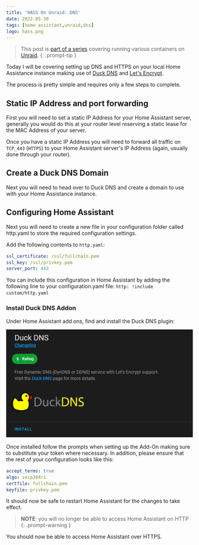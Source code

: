 ```yaml
---
title: 'HASS On Unraid: DNS'
date: 2022-05-30
tags: [home assistant,unraid,dns]
logo: hass.png
---
```


> This post is [part of a series](/series/) covering running various containers on [Unraid](https://unraid.net/).
{: .prompt-tip }

Today I will be covering setting up DNS and HTTPS on your local Home Assistance instance making use of [Duck DNS](https://www.duckdns.org/) and [Let's Encrypt](https://letsencrypt.org/).

The process is pretty simple and requires only a few steps to complete.

## Static IP Address and port forwarding
First you will need to set a static IP Address for your Home Assistant server, generally you would do this at your router level reserving a static lease for the MAC Address of your server.

Once you have a static IP Address you will need to forward all traffic on `TCP_443` (`HTTPS`) to your Home Assistant server's IP Address (again, usually done through your router).

## Create a Duck DNS Domain
Next you will need to head over to Duck DNS and create a domain to use with your Home Assistance instance.

## Configuring Home Assistant
Next you will need to create a new file in your configuration folder called http.yaml to store the required configuration settings.

Add the following contents to `http.yaml`:

```yaml
ssl_certificate: /ssl/fullchain.pem
ssl_key: /ssl/privkey.pem
server_port: 443
```

You can include this configuration in Home Assistant by adding the following line to your configuration.yaml file: `http: !include custom/http.yaml`

### Install Duck DNS Addon
Under Home Assistant add ons, find and install the Duck DNS plugin:

<img src="./001.png" alt="" />

Once installed follow the prompts when setting up the Add-On making sure to substitute your token where necessary. In addition, please ensure that the rest of your configuration looks like this:

```yaml
accept_terms: true
algo: secp384r1
certfile: fullchain.pem
keyfile: privkey.pem
```

It should now be safe to restart Home Assistant for the changes to take effect.

> **NOTE**: you will no longer be able to access Home Assistant on HTTP
{: .prompt-warning }

You should now be able to access Home Assistant over HTTPS.
